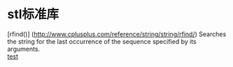 #  stl标准库
[rfind()] (http://www.cplusplus.com/reference/string/string/rfind/)
Searches the string for the last occurrence of the sequence specified by its arguments.  
[test](www.baidu.com)
